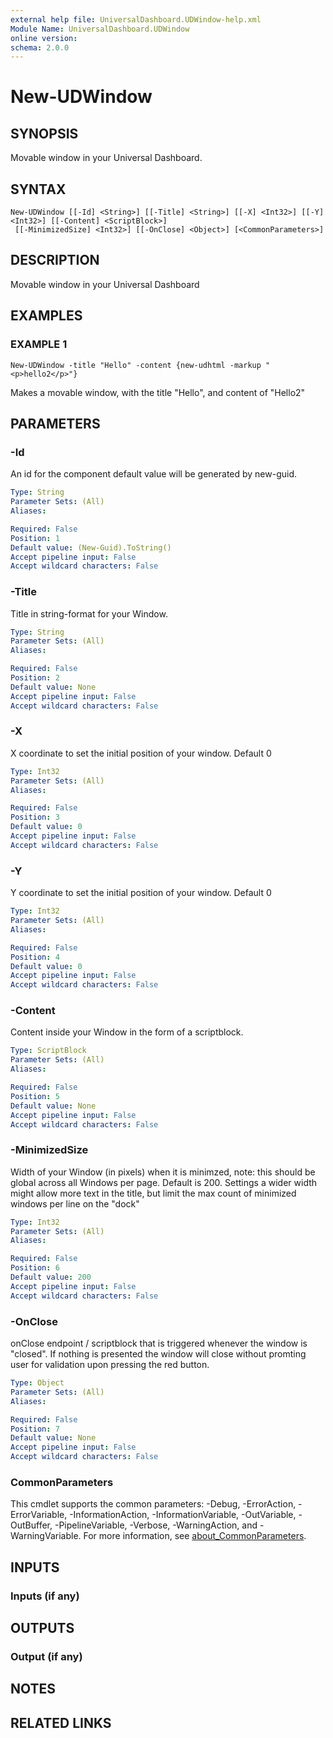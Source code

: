 ```yaml
---
external help file: UniversalDashboard.UDWindow-help.xml
Module Name: UniversalDashboard.UDWindow
online version:
schema: 2.0.0
---
```


# New-UDWindow

## SYNOPSIS
Movable window in your Universal Dashboard.

## SYNTAX

```
New-UDWindow [[-Id] <String>] [[-Title] <String>] [[-X] <Int32>] [[-Y] <Int32>] [[-Content] <ScriptBlock>]
 [[-MinimizedSize] <Int32>] [[-OnClose] <Object>] [<CommonParameters>]
```

## DESCRIPTION
Movable window in your Universal Dashboard

## EXAMPLES

### EXAMPLE 1
```
New-UDWindow -title "Hello" -content {new-udhtml -markup "<p>hello2</p>"}
```

Makes a movable window, with the title "Hello", and content of "Hello2"

## PARAMETERS

### -Id
An id for the component default value will be generated by new-guid.

```yaml
Type: String
Parameter Sets: (All)
Aliases:

Required: False
Position: 1
Default value: (New-Guid).ToString()
Accept pipeline input: False
Accept wildcard characters: False
```

### -Title
Title in string-format for your Window.

```yaml
Type: String
Parameter Sets: (All)
Aliases:

Required: False
Position: 2
Default value: None
Accept pipeline input: False
Accept wildcard characters: False
```

### -X
X coordinate to set the initial position of your window.
Default 0

```yaml
Type: Int32
Parameter Sets: (All)
Aliases:

Required: False
Position: 3
Default value: 0
Accept pipeline input: False
Accept wildcard characters: False
```

### -Y
Y coordinate to set the initial position of your window.
Default 0

```yaml
Type: Int32
Parameter Sets: (All)
Aliases:

Required: False
Position: 4
Default value: 0
Accept pipeline input: False
Accept wildcard characters: False
```

### -Content
Content inside your Window in the form of a scriptblock.

```yaml
Type: ScriptBlock
Parameter Sets: (All)
Aliases:

Required: False
Position: 5
Default value: None
Accept pipeline input: False
Accept wildcard characters: False
```

### -MinimizedSize
Width of your Window (in pixels) when it is minimzed, note: this should be global across all Windows per page.
Default is 200.
Settings a wider width might allow more text in the title, but limit the max count of minimized windows per line on the "dock"

```yaml
Type: Int32
Parameter Sets: (All)
Aliases:

Required: False
Position: 6
Default value: 200
Accept pipeline input: False
Accept wildcard characters: False
```

### -OnClose
onClose endpoint / scriptblock that is triggered whenever the window is "closed".
If nothing is presented the window will close without promting user for validation upon pressing the red button.

```yaml
Type: Object
Parameter Sets: (All)
Aliases:

Required: False
Position: 7
Default value: None
Accept pipeline input: False
Accept wildcard characters: False
```

### CommonParameters
This cmdlet supports the common parameters: -Debug, -ErrorAction, -ErrorVariable, -InformationAction, -InformationVariable, -OutVariable, -OutBuffer, -PipelineVariable, -Verbose, -WarningAction, and -WarningVariable. For more information, see [about_CommonParameters](http://go.microsoft.com/fwlink/?LinkID=113216).

## INPUTS

### Inputs (if any)
## OUTPUTS

### Output (if any)
## NOTES

## RELATED LINKS
